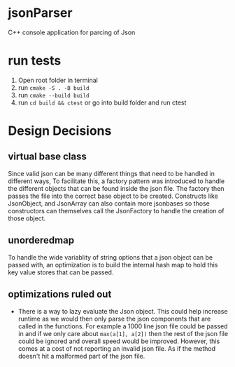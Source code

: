 # jsonParser
C++ console application for parcing of Json

# run tests

1. Open root folder in terminal
2. run `cmake -S . -B build`
3. run `cmake --build build`
4. run `cd build && ctest` or go into build folder and run ctest


# Design Decisions

## virtual base class

Since valid json can be many different things that need to be handled in different ways, To facilitate this, a factory pattern was introduced to handle the different objects that can be found inside the json file. The factory then passes the file into the correct base object to be created. Constructs like JsonObject, and JsonArray can also contain more jsonbases so those constructors can themselves call the JsonFactory to handle the creation of those object.

## unorderedmap

To handle the wide variablity of string options that a json object can be passed with, an optimization is to build the internal hash map to hold this key value stores that can be passed.

## optimizations ruled out

- There is a way to lazy evaluate the Json object. This could help increase runtime as we would then only parse the json components that are called in the functions. For example a 1000 line json file could be passed in and if we only care about `max(a[1], a[2])` then the rest of the json file could be ignored and overall speed would be improved. However, this comes at a cost of not reporting an invalid json file. As if the method doesn't hit a malformed part of the json file.
 